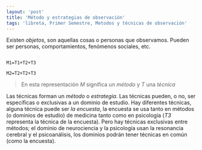 ```yaml
---
layout: 'post'
title: 'Método y estrategias de observación'
tags: 'libreta, Primer Semestre, Metodos y técnicas de observación'
---
```


Existen *objetos*, son aquellas cosas o personas que observamos. Pueden ser personas, comportamientos, fenómenos sociales, etc.

````

M1=T1+T2+T3

M2=T2+T2+T3

````

> En esta representación *M* significa un *método* y *T* una *técnica*

Las técnicas forman un *método* o *estrategia*. Las técnicas pueden, o no, ser específicas o exclusivas a un dominio de estudio. Hay diferentes técnicas, alguna técnica puede ser *la encuesta*, la encuesta se usa tanto en métodos (o dominios de estudio) de medicina tanto como en psicología (*T3* representa la técnica de la encuesta). Pero hay técnicas exclusivas entre métodos; el dominio de neurociencia y la psicología usan la resonancia cerebral y el psicoanálisis, los dominios podrán tener técnicas en común (como la encuesta).

 
